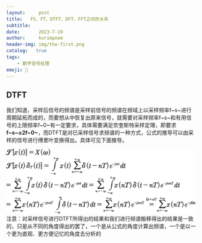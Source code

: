 ```yaml
---
layout:     post
title:   FS、FT、DTFT、DFT、FFT之间的关系
subtitle:   
date:       2023-7-19
author:     kurimpoom
header-img: img/the-first.png
catalog:   true
tags: 
    - 数字信号处理
emoji: 🦍
---
```


## DTFT
我们知道，采样后信号的频谱是采样前信号的频谱在频域上以采样频率f~s~进行周期延拓而成的，而要想从中恢复出原来信号，就需要对采样频率f~s~和有用信号的上限频率f~0~有一定要求，具体需要满足奈奎斯特采样定理，即要求 **f~s~≥2f~0~**，而DTFT是对已采样信号求频谱的一种方式，公式的推导可以由采样的信号进行傅里叶变换得出。具体可见下面推导。  
  
![enter description here](https://github.com/Kurimpoom/kurimpoom.github.io/blob/master/_posts/images/post-1.png?raw=true)
注意：对采样信号进行DTFT所得出的结果和我们进行频谱搬移得出的结果是一致的，只是从不同的角度得出的罢了，一个是从公式的角度计算出频谱，一个是以一个更为直观、更方便记忆的角度去分析的